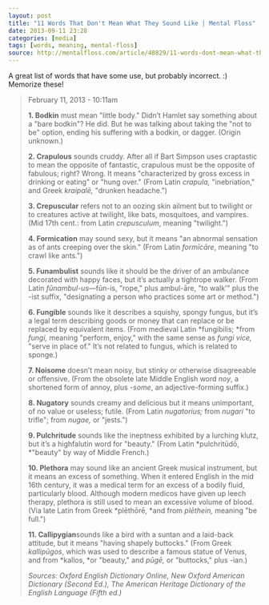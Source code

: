 ```yaml
---
layout: post
title: "11 Words That Don't Mean What They Sound Like | Mental Floss"
date: 2013-09-11 23:28
categories: [media]
tags: [words, meaning, mental-floss]
source: http://mentalfloss.com/article/48829/11-words-dont-mean-what-they-sound
---
```

A great list of words that have some use, but probably incorrect. :)
Memorize these!


> February 11, 2013 - 10:11am
> 
> **1. Bodkin** must mean "little body." Didn’t Hamlet say something about
> a "bare bodkin"? He did. But he was talking about taking the "not to be"
> option, ending his suffering with a bodkin, or dagger. (Origin unknown.)
> 
> **2. Crapulous** sounds cruddy. After all if Bart Simpson uses
> craptastic to mean the opposite of fantastic, crapulous must be the
> opposite of fabulous; right? Wrong. It means "characterized by gross
> excess in drinking or eating" or "hung over." (From Latin *crapula,*
> "inebriation," and Greek *kraipalē,* "drunken headache.")
> 
> **3. Crepuscular** refers not to an oozing skin ailment but to twilight
> or to creatures active at twilight, like bats, mosquitoes, and vampires.
> (Mid 17th cent.: from Latin *crepusculum*, meaning "twilight.")
> 
> **4. Formication** may sound sexy, but it means "an abnormal sensation
> as of ants creeping over the skin." (From Latin *formīcāre*, meaning "to
> crawl like ants.")
> 
> **5. Funambulist** sounds like it should be the driver of an ambulance
> decorated with happy faces, but it’s actually a tightrope walker. (From
> Latin *fūnambul-us*—fūn-is, "rope," plus ambul-āre, "to walk’" plus the
> -ist suffix, "designating a person who practices some art or method.")
> 
> **6. Fungible** sounds like it describes a squishy, spongy fungus, but
> it’s a legal term describing goods or money that can replace or be
> replaced by equivalent items. (From medieval Latin *fungibilis; *from
> *fungi,* meaning "perform, enjoy," with the same sense as *fungi
> vice,* "serve in place of." It’s not related to fungus, which is related
> to sponge.)
> 
> **7. Noisome** doesn’t mean noisy, but stinky or otherwise disagreeable
> or offensive. (From the obsolete late Middle English word *noy*, a
> shortened form of annoy, plus *-some*, an adjective-forming suffix.)
> 
> **8. Nugatory** sounds creamy and delicious but it means unimportant, of
> no value or useless; futile. (From Latin *nugatorius;* from *nugari* "to
> trifle"; from *nugae,* or "jests.")
> 
> **9. Pulchritude** sounds like the ineptness exhibited by a lurching
> klutz, but it’s a highfalutin word for "beauty." (From Latin
> *pulchritūdō, *"beauty" by way of Middle French.)
> 
> **10. Plethora** may sound like an ancient Greek musical instrument, but
> it means an excess of something. When it entered English in the mid 16th
> century, it was a medical term for an excess of a bodily fluid,
> particularly blood. Although modern medicos have given up leech therapy,
> plethora is still used to mean an excessive volume of blood. (Via late
> Latin from Greek *plēthōrē, *and from *plēthein,* meaning "be full.")
> 
> **11. Callipygian**sounds like a bird with a suntan and a laid-back
> attitude, but it means "having shapely buttocks." (From Greek
> *kallipūgos*, which was used to describe a famous statue of Venus, and
> from *kallos, *or "beauty," and *pūgē,* or "buttocks," plus -ian.)
> 
> *Sources: Oxford English Dictionary Online, New Oxford American
> Dictionary (Second Ed.), The American Heritage Dictionary of the English
> Language (Fifth ed.)*
> 

